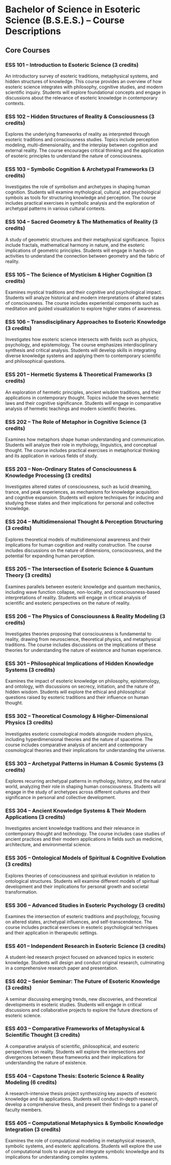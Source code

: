 # Bachelor of Science in Esoteric Science (B.S.E.S.) – Course Descriptions

## Core Courses

### ESS 101 – Introduction to Esoteric Science (3 credits)  

An introductory survey of esoteric traditions, metaphysical systems, and hidden structures of knowledge. This course provides an overview of how esoteric science integrates with philosophy, cognitive studies, and modern scientific inquiry. Students will explore foundational concepts and engage in discussions about the relevance of esoteric knowledge in contemporary contexts.

### ESS 102 – Hidden Structures of Reality & Consciousness (3 credits)  

Explores the underlying frameworks of reality as interpreted through esoteric traditions and consciousness studies. Topics include perception modeling, multi-dimensionality, and the interplay between cognition and external reality. The course encourages critical thinking and the application of esoteric principles to understand the nature of consciousness.

### ESS 103 – Symbolic Cognition & Archetypal Frameworks (3 credits)  

Investigates the role of symbolism and archetypes in shaping human cognition. Students will examine mythological, cultural, and psychological symbols as tools for structuring knowledge and perception. The course includes practical exercises in symbolic analysis and the exploration of archetypal patterns in various cultural contexts.

### ESS 104 – Sacred Geometry & The Mathematics of Reality (3 credits)  

A study of geometric structures and their metaphysical significance. Topics include fractals, mathematical harmony in nature, and the esoteric implications of geometric principles. Students will engage in hands-on activities to understand the connection between geometry and the fabric of reality.

### ESS 105 – The Science of Mysticism & Higher Cognition (3 credits)  

Examines mystical traditions and their cognitive and psychological impact. Students will analyze historical and modern interpretations of altered states of consciousness. The course includes experiential components such as meditation and guided visualization to explore higher states of awareness.

### ESS 106 – Transdisciplinary Approaches to Esoteric Knowledge (3 credits)  

Investigates how esoteric science intersects with fields such as physics, psychology, and epistemology. The course emphasizes interdisciplinary synthesis and critical analysis. Students will develop skills in integrating diverse knowledge systems and applying them to contemporary scientific and philosophical questions.

### ESS 201 – Hermetic Systems & Theoretical Frameworks (3 credits)  

An exploration of hermetic principles, ancient wisdom traditions, and their applications in contemporary thought. Topics include the seven hermetic laws and their cognitive significance. Students will engage in comparative analysis of hermetic teachings and modern scientific theories.

### ESS 202 – The Role of Metaphor in Cognitive Science (3 credits)  

Examines how metaphors shape human understanding and communication. Students will analyze their role in mythology, linguistics, and conceptual thought. The course includes practical exercises in metaphorical thinking and its application in various fields of study.

### ESS 203 – Non-Ordinary States of Consciousness & Knowledge Processing (3 credits)  

Investigates altered states of consciousness, such as lucid dreaming, trance, and peak experiences, as mechanisms for knowledge acquisition and cognitive expansion. Students will explore techniques for inducing and studying these states and their implications for personal and collective knowledge.

### ESS 204 – Multidimensional Thought & Perception Structuring (3 credits)  

Explores theoretical models of multidimensional awareness and their implications for human cognition and reality construction. The course includes discussions on the nature of dimensions, consciousness, and the potential for expanding human perception.

### ESS 205 – The Intersection of Esoteric Science & Quantum Theory (3 credits)  

Examines parallels between esoteric knowledge and quantum mechanics, including wave function collapse, non-locality, and consciousness-based interpretations of reality. Students will engage in critical analysis of scientific and esoteric perspectives on the nature of reality.

### ESS 206 – The Physics of Consciousness & Reality Modeling (3 credits)  

Investigates theories proposing that consciousness is fundamental to reality, drawing from neuroscience, theoretical physics, and metaphysical traditions. The course includes discussions on the implications of these theories for understanding the nature of existence and human experience.

### ESS 301 – Philosophical Implications of Hidden Knowledge Systems (3 credits)  

Examines the impact of esoteric knowledge on philosophy, epistemology, and ontology, with discussions on secrecy, initiation, and the nature of hidden wisdom. Students will explore the ethical and philosophical questions raised by esoteric traditions and their influence on human thought.

### ESS 302 – Theoretical Cosmology & Higher-Dimensional Physics (3 credits)  

Investigates esoteric cosmological models alongside modern physics, including hyperdimensional theories and the nature of spacetime. The course includes comparative analysis of ancient and contemporary cosmological theories and their implications for understanding the universe.

### ESS 303 – Archetypal Patterns in Human & Cosmic Systems (3 credits)  

Explores recurring archetypal patterns in mythology, history, and the natural world, analyzing their role in shaping human consciousness. Students will engage in the study of archetypes across different cultures and their significance in personal and collective development.

### ESS 304 – Ancient Knowledge Systems & Their Modern Applications (3 credits)  

Investigates ancient knowledge traditions and their relevance in contemporary thought and technology. The course includes case studies of ancient practices and their modern applications in fields such as medicine, architecture, and environmental science.

### ESS 305 – Ontological Models of Spiritual & Cognitive Evolution (3 credits)  

Explores theories of consciousness and spiritual evolution in relation to ontological structures. Students will examine different models of spiritual development and their implications for personal growth and societal transformation.

### ESS 306 – Advanced Studies in Esoteric Psychology (3 credits)  

Examines the intersection of esoteric traditions and psychology, focusing on altered states, archetypal influences, and self-transcendence. The course includes practical exercises in esoteric psychological techniques and their application in therapeutic settings.

### ESS 401 – Independent Research in Esoteric Science (3 credits)  

A student-led research project focused on advanced topics in esoteric knowledge. Students will design and conduct original research, culminating in a comprehensive research paper and presentation.

### ESS 402 – Senior Seminar: The Future of Esoteric Knowledge (3 credits)  

A seminar discussing emerging trends, new discoveries, and theoretical developments in esoteric studies. Students will engage in critical discussions and collaborative projects to explore the future directions of esoteric science.

### ESS 403 – Comparative Frameworks of Metaphysical & Scientific Thought (3 credits)  

A comparative analysis of scientific, philosophical, and esoteric perspectives on reality. Students will explore the intersections and divergences between these frameworks and their implications for understanding the nature of existence.

### ESS 404 – Capstone Thesis: Esoteric Science & Reality Modeling (6 credits)  

A research-intensive thesis project synthesizing key aspects of esoteric knowledge and its applications. Students will conduct in-depth research, develop a comprehensive thesis, and present their findings to a panel of faculty members.

### ESS 405 – Computational Metaphysics & Symbolic Knowledge Integration (3 credits)  

Examines the role of computational modeling in metaphysical research, symbolic systems, and esoteric applications. Students will explore the use of computational tools to analyze and integrate symbolic knowledge and its implications for understanding complex systems.